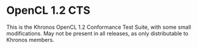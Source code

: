 # OpenCL 1.2 CTS

This is the Khronos OpenCL 1.2 Conformance Test Suite, with some small
modifications.  May not be present in all releases, as only distributable to
Khronos members.
